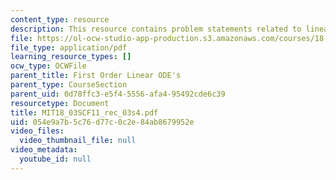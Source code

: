 ```yaml
---
content_type: resource
description: This resource contains problem statements related to linear ODE's.
file: https://ol-ocw-studio-app-production.s3.amazonaws.com/courses/18-03sc-differential-equations-fall-2011/054e9a7b5c76d77c0c2e84ab8679952e_MIT18_03SCF11_rec_03s4.pdf
file_type: application/pdf
learning_resource_types: []
ocw_type: OCWFile
parent_title: First Order Linear ODE's
parent_type: CourseSection
parent_uid: 0d78ffc3-e5f4-5556-afa4-95492cde6c39
resourcetype: Document
title: MIT18_03SCF11_rec_03s4.pdf
uid: 054e9a7b-5c76-d77c-0c2e-84ab8679952e
video_files:
  video_thumbnail_file: null
video_metadata:
  youtube_id: null
---
```

